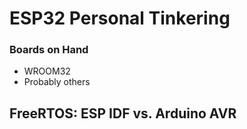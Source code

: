 # ESP32 Personal Tinkering

### Boards on Hand
 - WROOM32
 - Probably others

## FreeRTOS: ESP IDF vs. Arduino AVR
